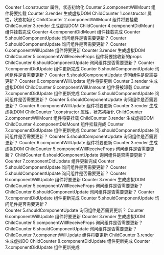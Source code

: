  Counter 1.constructor 属性，状态初始化
  Counter 2.componentWillMount 组件将要挂载
  Counter 3.render 生成虚拟DOM
  ChildCounter 1.constructor 属性，状态初始化
  ChildCounter 2.componentWillMount 组件将要挂载
  ChildCounter 3.render 生成虚拟DOM
  ChildCounter 4.componentDidMount 组件挂载完成
  Counter 4.componentDidMount 组件挂载完成
  Counter 5.shouldComponentUpdate 询问组件是否需要更新？
  Counter 5.shouldComponentUpdate 询问组件是否需要更新？
  Counter 6.componentWillUpdate 组件将要更新
  Counter 3.render 生成虚拟DOM
  ChildCounter 5.componentWillReceiveProps 组件将要接收新的props
  ChildCounter 6.shouldComponentUpdate 询问组件是否需要更新？
  Counter 7.componentDidUpdate 组件更新完成
  Counter 5.shouldComponentUpdate 询问组件是否需要更新？
  Counter 5.shouldComponentUpdate 询问组件是否需要更新？
  Counter 6.componentWillUpdate 组件将要更新
  Counter 3.render 生成虚拟DOM
  ChildCounter 9.componentWillUnmount 组件将被卸载
  Counter 7.componentDidUpdate 组件更新完成
  Counter 5.shouldComponentUpdate 询问组件是否需要更新？
  Counter 5.shouldComponentUpdate 询问组件是否需要更新？
  Counter 6.componentWillUpdate 组件将要更新
  Counter 3.render 生成虚拟DOM
  ChildCounter 1.constructor 属性，状态初始化
  ChildCounter 2.componentWillMount 组件将要挂载
  ChildCounter 3.render 生成虚拟DOM
  ChildCounter 4.componentDidMount 组件挂载完成
  Counter 7.componentDidUpdate 组件更新完成
  Counter 5.shouldComponentUpdate 询问组件是否需要更新？
  Counter 5.shouldComponentUpdate 询问组件是否需要更新？
  Counter 6.componentWillUpdate 组件将要更新
  Counter 3.render 生成虚拟DOM
  ChildCounter 5.componentWillReceiveProps 询问组件是否需要更新？
  ChildCounter 6.shouldComponentUpdate 询问组件是否需要更新？
  Counter 7.componentDidUpdate 组件更新完成
  Counter 5.shouldComponentUpdate 询问组件是否需要更新？
  Counter 5.shouldComponentUpdate 询问组件是否需要更新？
  Counter 6.componentWillUpdate 组件将要更新
  Counter 3.render 生成虚拟DOM
  ChildCounter 5.componentWillReceiveProps 询问组件是否需要更新？
  ChildCounter 6.shouldComponentUpdate 询问组件是否需要更新？
  Counter 7.componentDidUpdate 组件更新完成
  Counter 5.shouldComponentUpdate 询问组件是否需要更新？  
  Counter 5.shouldComponentUpdate 询问组件是否需要更新？
  Counter 6.componentWillUpdate 组件将要更新
  Counter 3.render 生成虚拟DOM
  ChildCounter 5.componentWillReceiveProps 询问组件是否需要更新？
  ChildCounter 6.shouldComponentUpdate 询问组件是否需要更新？
  ChildCounter 7.componentWillUpdate 组件将要更新
  ChildCounter 3.render 生成虚拟DO
  ChildCounter 8.componentDidUpdate 组件更新完成
  Counter 7.componentDidUpdate 组件更新完成